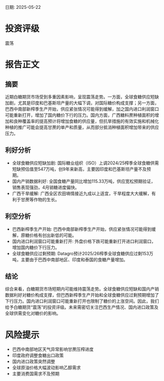 
日期: 2025-05-22

# 投资评级

震荡

# 报告正文

## 摘要

近期白糖期货市场受到多重因素影响，呈现震荡走势。一方面，全球食糖供应短缺加剧，尤其是印度和巴基斯坦产量的大幅下调，对国际糖价构成支撑；另一方面，巴西中南部新榨季生产开始，供应紧张情况可能得到缓解，加之国内进口利润窗口可能重新打开，增加了国内糖价下行的压力。国内方面，广西糖料蔗种植面积的增加和良种覆盖率的提高预计将增加食糖的供应量，但抗旱措施的有效实施和机械化种植的推广可能会提高甘蔗的单产和质量，从而部分抵消种植面积增加带来的供应压力。

## 利好分析

* 全球食糖供应短缺加剧: 国际糖业组织（ISO）上调2024/25榨季全球食糖供需短缺预估值至547万吨，创9年来新高，主要因印度和巴基斯坦产量不及预期。
* 国内产销数据利好: 全国食糖产量同比增加115.33万吨，供应宽松预期验证，销售表现强劲，4月销糖进度偏快。
* 广西干旱缓解: 广西全区农田墒情接近九成以上适宜，干旱程度大大缓解，有利于甘蔗等作物的生长。

## 利空分析

* 巴西新榨季生产开始: 巴西中南部新榨季生产开始，供应紧张情况可能得到缓解，原糖价格有创出新低的可能。
* 国内进口利润窗口可能重新打开: 外盘价格下跌可能重新打开进口利润窗口，增加国内糖价下行压力。
* 全球食糖供应过剩预期: Datagro预计2025/26榨季全球食糖供应过剩153万吨，主要由于巴西中南部地区、印度和泰国的食糖产量增加。

## 结论

综合来看，白糖期货市场短期内可能维持震荡走势。全球食糖供应短缺和国内产销数据利好对糖价构成支撑，但巴西新榨季生产开始和全球食糖供应过剩预期增加了下行压力。国内进口利润窗口可能重新打开也限制了糖价的上涨空间。因此，我们给予白糖期货“震荡”的投资评级。未来需密切关注巴西生产情况、国内进口政策及全球供需变化对糖价的影响。

# 风险提示

* 巴西中南部地区天气异常影响甘蔗压榨进度
* 印度政府调整食糖出口政策
* 国内进口政策突然调整
* 全球原油价格大幅波动影响乙醇需求
* 主要消费国需求不及预期
